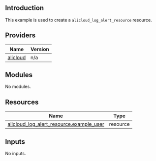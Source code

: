 ## Introduction

This example is used to create a `alicloud_log_alert_resource` resource.

<!-- BEGIN_TF_DOCS -->
## Providers

| Name | Version |
|------|---------|
| <a name="provider_alicloud"></a> [alicloud](#provider\_alicloud) | n/a |

## Modules

No modules.

## Resources

| Name | Type |
|------|------|
| [alicloud_log_alert_resource.example_user](https://registry.terraform.io/providers/aliyun/alicloud/latest/docs/resources/log_alert_resource) | resource |

## Inputs

No inputs.
<!-- END_TF_DOCS -->    